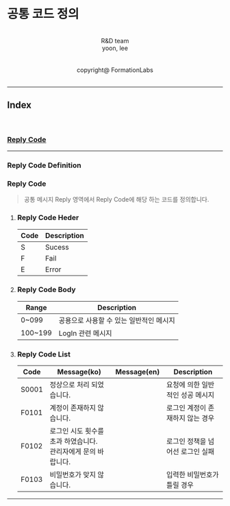 # 공통 코드 정의
<br>
<center> R&D team </center>
<center> yoon, lee </center>   
<br><br>   
<center> copyright@ FormationLabs </center>   
<br>   

---

## Index
<br>

### [Reply Code](#Reply-Code-Definition)
---

### **Reply Code Definition**

### Reply Code
> 공통 메시지 Reply 영역에서 Reply Code에 해당 하는 코드를 정의합니다.

1. ### Reply Code Heder

    |Code|Description|
    |-|-|
    |S|Sucess|  
    |F|Fail|  
    |E|Error|  

1. ### Reply Code Body

    |Range|Description|
    |-|-|
    |0~099|공용으로 사용할 수 있는 일반적인 메시지|
    |100~199|LogIn 관련 메시지|   

2. ### Reply Code List

    |Code|Message(ko)|Message(en)|Description|
    |-|-|-|-|
    |S0001|정상으로 처리 되었습니다.||요청에 의한 일반적인 성공 메시지|  
    |F0101|계정이 존재하지 않습니다.||로그인 계정이 존재하지 않는 경우|  
    |F0102|로그인 시도 횟수를 초과 하였습니다.<br> 관리자에게 문의 바랍니다.||로그인 정책을 넘어선 로그인 실패|  
     F0103|비밀번호가 맞지 않습니다.||입력한 비밀번호가 틀릴 경우|  

---
